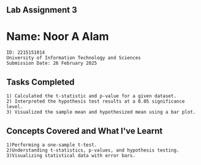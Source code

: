## Lab Assignment 3
# Name: Noor A Alam
    ID: 2215151014
    University of Information Technology and Sciences
    Submission Date: 26 February 2025

## Tasks Completed
    1) Calculated the t-statistic and p-value for a given dataset.
    2) Interpreted the hypothesis test results at a 0.05 significance level.
    3) Visualized the sample mean and hypothesized mean using a bar plot.

## Concepts Covered and What I've Learnt
    1)Performing a one-sample t-test.
    2)Understanding t-statistics, p-values, and hypothesis testing.
    3)Visualizing statistical data with error bars.

